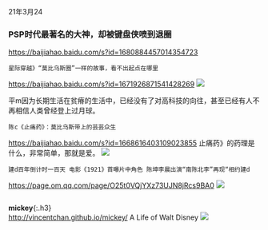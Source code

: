 21年3月24
### PSP时代最著名的大神，却被键盘侠喷到退圈
<https://baijiahao.baidu.com/s?id=1680884457014354723>

```tip
星际穿越》“莫比乌斯圈”一样的故事，看不出起点在哪里
```
<https://baijiahao.baidu.com/s?id=1671926871541428269>
<img src="http://pics6.baidu.com/feed/b17eca8065380cd746a69f2a37ba59325b828146.jpeg?token=d8800e298f1af3fef089a25e3ee6beb0">

平m因为长期生活在贫瘠的生活中，已经没有了对高科技的向往，甚至已经有人不再相信人类曾经登上过月球。

```warning
陈c《止痛药》：莫比乌斯带上的芸芸众生
```
<https://baijiahao.baidu.com/s?id=1668616403109023855>
止痛药》的药理是什么，非常简单，那就是爱。
![](http://pics5.baidu.com/feed/4d086e061d950a7bc242ad8a9d2f96dff3d3c90b.jpeg?token=1ba13871f68826bac20c9ac49f808f0d)

```danger
建d百年倒计时一百天 电影《1921》首曝片中角色 陈坤李晨出演“南陈北李”再现“相约建d
```
<https://page.om.qq.com/page/O25t0VQjYXz73UJN8jRcs9BA0>
<img src="https://slack-imgs.com/?url=https://pbs.twimg.com/media/ExCd5AKVoAYjGNf?format=jpg&name=orig">

```note
```
**mickey**{:.h3}<br>
<http://vincentchan.github.io/mickey/>
A Life of Walt Disney
![](http://vincentchan.github.io/mickey/assets/images/hero/mickey-tv.jpg)
